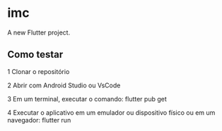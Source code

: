 # imc

A new Flutter project.

## Como testar

1 Clonar o repositório

2 Abrir com Android Studio ou VsCode

3 Em um terminal, executar o comando:
flutter pub get

4 Executar o aplicativo em um emulador ou dispositivo físico ou em um navegador:
flutter run
